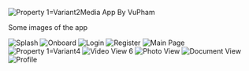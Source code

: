 ![Property 1=Variant2](https://github.com/quocvuphamdinh/MediaApp/assets/89455060/53625575-ada3-4cc8-85fd-005bf0c0da9f)Media App By VuPham

Some images of the app




![Splash](https://github.com/quocvuphamdinh/MediaApp/assets/89455060/61d9f8a4-a20f-4834-97cf-8b9f2b185b1d)
![Onboard](https://github.com/quocvuphamdinh/MediaApp/assets/89455060/cecc59fb-c6d4-415a-b510-1a646fc63802)
![Login](https://github.com/quocvuphamdinh/MediaApp/assets/89455060/883cb2af-3006-4ed2-892d-a139276b24dd)
![Register](https://github.com/quocvuphamdinh/MediaApp/assets/89455060/23fcf7d7-1998-4c26-a4a5-f0e90042e710)
![Main Page](https://github.com/quocvuphamdinh/MediaApp/assets/89455060/5a386e45-96d1-4355-bf49-b7dd10d887ea)
![Property 1=Variant4](https://github.com/quocvuphamdinh/MediaApp/assets/89455060/decff003-c457-49b3-afce-2bf645f8f45d)
![Video View 6](https://github.com/quocvuphamdinh/MediaApp/assets/89455060/63124198-1b88-4179-be45-c36624fee103)
![Photo View](https://github.com/quocvuphamdinh/MediaApp/assets/89455060/e20d46cb-ec0f-4de1-b1dc-1623162e5b79)
![Document View](https://github.com/quocvuphamdinh/MediaApp/assets/89455060/36c600cc-ccc7-4bee-8d1d-06a106575dc7)
![Profile](https://github.com/quocvuphamdinh/MediaApp/assets/89455060/4f3d4cb1-c652-4261-93be-593eef783f52)

